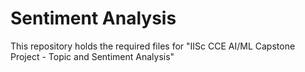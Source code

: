 # Sentiment Analysis
This repository holds the required files for "IISc CCE AI/ML Capstone Project - Topic and Sentiment Analysis"
